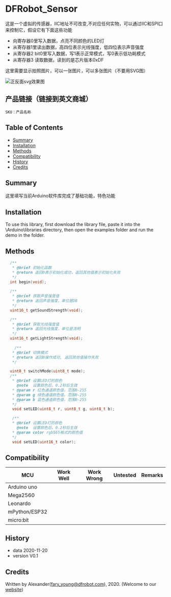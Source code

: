 # DFRobot_Sensor
这是一个虚拟的传感器，IIC地址不可改变,不对应任何实物，可以通过IIC和SPI口来控制它，假设它有下面这些功能
 * 向寄存器0里写入数据，点亮不同颜色的LED灯
 * 从寄存器1里读出数据，高四位表示光线强度，低四位表示声音强度
 * 从寄存器2 bit0里写入数据，写1表示正常模式，写0表示低功耗模式
 * 从寄存器3 读取数据，读到的是芯片版本0xDF

这里需要显示拍照图片，可以一张图片，可以多张图片（不要用SVG图）

![](https://github.com/fary99/DFRobot_Sensor/blob/master/resources/images/SEN0245svg1.png)正反面svg效果图


## 产品链接（链接到英文商城）
    SKU：产品名称

## Table of Contents

* [Summary](#summary)
* [Installation](#installation)
* [Methods](#methods)
* [Compatibility](#compatibility)
* [History](#history)
* [Credits](#credits)

## Summary

这里填写当前Arduino软件库完成了基础功能，特色功能

## Installation

To use this library, first download the library file, paste it into the \Arduino\libraries directory, then open the examples folder and run the demo in the folder.

## Methods

```C++
  /**
   * @brief 初始化函数
   * @return 返回0表示初始化成功，返回其他值表示初始化失败
   */
  int begin(void);
  
  /**
   * @brief 获取声音强度值
   * @return 返回声音强度，单位是DB
   */
  uint16_t getSoundStrength(void);

  /**
   * @brief 获取光线强度值
   * @return 返回光线强度，单位是流明
   */
  uint16_t getLightStrength(void);
  
    /**
   * @brief 切换模式
   * @return 返回0操作成功, 返回其他值操作失败
   */

  uint8_t switchMode(uint8_t mode);
  /**
   * @brief 设置LED灯的颜色
     @note  设置颜色后，0.2秒后生效
   * @param r 红色通道颜色值，范围0-255
   * @param g 绿色通道颜色值，范围0-255
   * @param b 蓝色通道颜色值，范围0-255
   */
   void setLED(uint8_t r, uint8_t g, uint8_t b);

   /**
   * @brief 设置LED灯的颜色
     @note  设置颜色后，0.2秒后生效
   * @param color rgb565格式的颜色值
   */
   void setLED(uint16_t color);
```

## Compatibility

| MCU           | Work Well | Work Wrong | Untested | Remarks |
| ------------- | :-------: | :--------: | :------: | ------- |
| Arduino uno   |           |            |          |         |
| Mega2560      |           |            |          |         |
| Leonardo      |           |            |          |         |
| mPython/ESP32 |           |            |          |         |
| micro:bit     |           |            |          |         |


## History

- data 2020-11-20
- version V0.1


## Credits

Written by Alexander(fary_young@dfrobot.com), 2020. (Welcome to our [website](https://www.dfrobot.com/))
